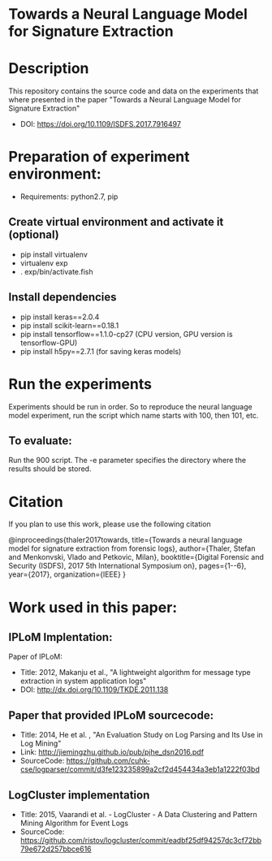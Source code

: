 # Towards a Neural Language Model for Signature Extraction

# Description
This repository contains the source code and data on the experiments that where presented
in the paper "Towards a Neural Language Model for Signature Extraction"

* DOI: https://doi.org/10.1109/ISDFS.2017.7916497

# Preparation of experiment environment:
* Requirements: python2.7, pip

## Create virtual environment and activate it (optional)
* pip install virtualenv
* virtualenv exp
* . exp/bin/activate.fish

## Install dependencies
* pip install keras==2.0.4
* pip install scikit-learn==0.18.1
* pip install tensorflow==1.1.0-cp27  (CPU version, GPU version is tensorflow-GPU)
* pip install h5py==2.7.1  (for saving keras models)


# Run the experiments
Experiments should be run in order. So to reproduce the neural language model experiment, run the script which name starts with 100, then 101, etc.

## To evaluate:
Run the 900 script. The -e parameter specifies the directory where the results should be stored.   

# Citation
If you plan to use this work, please use the following citation

@inproceedings{thaler2017towards,
  title={Towards a neural language model for signature extraction from forensic logs},
  author={Thaler, Stefan and Menkonvski, Vlado and Petkovic, Milan},
  booktitle={Digital Forensic and Security (ISDFS), 2017 5th International Symposium on},
  pages={1--6},
  year={2017},
  organization={IEEE}
}


# Work used in this paper:
## IPLoM Implentation:
Paper of IPLoM:
* Title: 2012, Makanju et al.,  "A lightweight algorithm for message type extraction in system application logs"
* DOI: http://dx.doi.org/10.1109/TKDE.2011.138

## Paper that provided IPLoM sourcecode:
* Title: 2014, He et al. , "An Evaluation Study on Log Parsing and Its Use in Log Mining"
* Link: http://jiemingzhu.github.io/pub/pjhe_dsn2016.pdf
* SourceCode: https://github.com/cuhk-cse/logparser/commit/d3fe123235899a2cf2d454434a3eb1a1222f03bd

## LogCluster implementation
* Title: 2015, Vaarandi et al. - LogCluster - A Data Clustering and Pattern Mining Algorithm for Event Logs
* SourceCode: https://github.com/ristov/logcluster/commit/eadbf25df94257dc3cf72bb79e672d257bbce616
